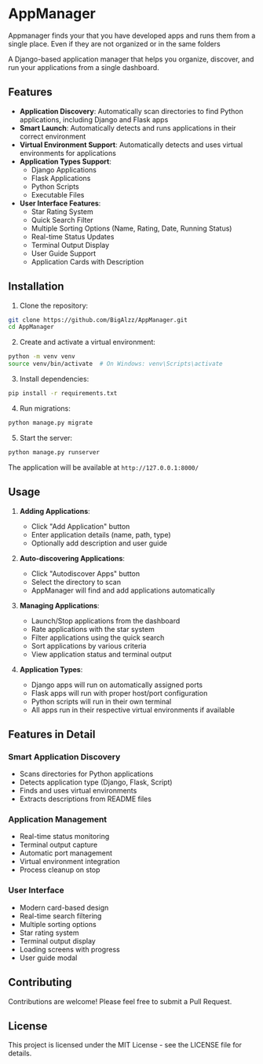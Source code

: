 # AppManager
Appmanager finds your that you have developed apps and runs them from a single place.
Even if they are not organized or in the same folders

A Django-based application manager that helps you organize, discover, and run your applications from a single dashboard.

## Features

- **Application Discovery**: Automatically scan directories to find Python applications, including Django and Flask apps
- **Smart Launch**: Automatically detects and runs applications in their correct environment
- **Virtual Environment Support**: Automatically detects and uses virtual environments for applications
- **Application Types Support**:
  - Django Applications
  - Flask Applications
  - Python Scripts
  - Executable Files
- **User Interface Features**:
  - Star Rating System
  - Quick Search Filter
  - Multiple Sorting Options (Name, Rating, Date, Running Status)
  - Real-time Status Updates
  - Terminal Output Display
  - User Guide Support
  - Application Cards with Description

## Installation

1. Clone the repository:
```bash
git clone https://github.com/BigAlzz/AppManager.git
cd AppManager
```

2. Create and activate a virtual environment:
```bash
python -m venv venv
source venv/bin/activate  # On Windows: venv\Scripts\activate
```

3. Install dependencies:
```bash
pip install -r requirements.txt
```

4. Run migrations:
```bash
python manage.py migrate
```

5. Start the server:
```bash
python manage.py runserver
```

The application will be available at `http://127.0.0.1:8000/`

## Usage

1. **Adding Applications**:
   - Click "Add Application" button
   - Enter application details (name, path, type)
   - Optionally add description and user guide

2. **Auto-discovering Applications**:
   - Click "Autodiscover Apps" button
   - Select the directory to scan
   - AppManager will find and add applications automatically

3. **Managing Applications**:
   - Launch/Stop applications from the dashboard
   - Rate applications with the star system
   - Filter applications using the quick search
   - Sort applications by various criteria
   - View application status and terminal output

4. **Application Types**:
   - Django apps will run on automatically assigned ports
   - Flask apps will run with proper host/port configuration
   - Python scripts will run in their own terminal
   - All apps run in their respective virtual environments if available

## Features in Detail

### Smart Application Discovery
- Scans directories for Python applications
- Detects application type (Django, Flask, Script)
- Finds and uses virtual environments
- Extracts descriptions from README files

### Application Management
- Real-time status monitoring
- Terminal output capture
- Automatic port management
- Virtual environment integration
- Process cleanup on stop

### User Interface
- Modern card-based design
- Real-time search filtering
- Multiple sorting options
- Star rating system
- Terminal output display
- Loading screens with progress
- User guide modal

## Contributing

Contributions are welcome! Please feel free to submit a Pull Request.

## License

This project is licensed under the MIT License - see the LICENSE file for details. 
